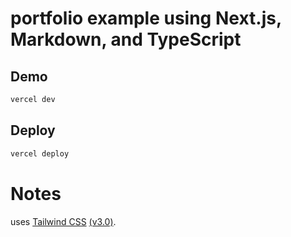 # portfolio example using Next.js, Markdown, and TypeScript

## Demo

```bash
vercel dev
```

## Deploy

```bash
vercel deploy
```

# Notes

uses [Tailwind CSS](https://tailwindcss.com) [(v3.0)](https://tailwindcss.com/blog/tailwindcss-v3).
